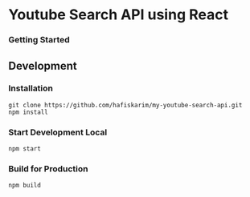 # Youtube Search API using React

### Getting Started

## Development
### Installation
```
git clone https://github.com/hafiskarim/my-youtube-search-api.git
npm install
```

### Start Development Local
```
npm start
```

### Build for Production
```
npm build
```
